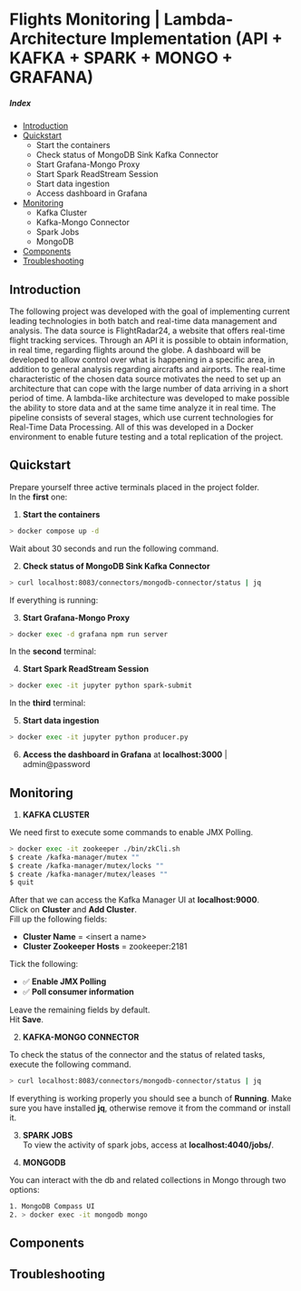 # Flights Monitoring | Lambda-Architecture Implementation (API + KAFKA + SPARK + MONGO + GRAFANA)
##### Index
* [Introduction](#intro)
* [Quickstart](#usage)
    * Start the containers
    * Check status of MongoDB Sink Kafka Connector
    * Start Grafana-Mongo Proxy
    * Start Spark ReadStream Session
    * Start data ingestion
    * Access dashboard in Grafana
* [Monitoring](#monitoring)
    * Kafka Cluster
    * Kafka-Mongo Connector
    * Spark Jobs
    * MongoDB
* [Components](#components)
* [Troubleshooting](#trouble)

<a name="intro"/>

## Introduction
The following project was developed with the goal of implementing current leading technologies in both batch and real-time data management and analysis. The data source is FlightRadar24, a website that offers real-time flight tracking services. Through an API it is possible to obtain information, in real time, regarding flights around the globe. A dashboard will be developed to allow control over what is happening in a specific area, in addition to general analysis regarding aircrafts and airports.
The real-time characteristic of the chosen data source motivates the need to set up an architecture that can cope with the large number of data arriving in a short period of time. A lambda-like architecture was developed to make possible the ability to store data and at the same time analyze it in real time. The pipeline consists of several stages, which use current technologies for Real-Time Data Processing.
All of this was developed in a Docker environment to enable future testing and a total replication of the project.




<a name="usage"/>

## Quickstart
  
Prepare yourself three active terminals placed in the project folder.  
In the **first** one:
  
1. **Start the containers**
  
```sh
> docker compose up -d
```
  
Wait about 30 seconds and run the following command.
  
2. **Check status of MongoDB Sink Kafka Connector**
  
```sh
> curl localhost:8083/connectors/mongodb-connector/status | jq
```
  
If everything is running:
  
3. **Start Grafana-Mongo Proxy**
  
```sh
> docker exec -d grafana npm run server
```
  
In the **second** terminal:
  
4. **Start Spark ReadStream Session**
  
```sh
> docker exec -it jupyter python spark-submit
```
  
In the **third** terminal:
  
5. **Start data ingestion**
  
```sh
> docker exec -it jupyter python producer.py
```
  
6. **Access the dashboard in Grafana** at **localhost:3000** | admin@password


<a name="monitoring"/>

## Monitoring
1. **KAFKA CLUSTER**
  
We need first to execute some commands to enable JMX Polling.
  
```sh
> docker exec -it zookeeper ./bin/zkCli.sh  
$ create /kafka-manager/mutex ""  
$ create /kafka-manager/mutex/locks ""  
$ create /kafka-manager/mutex/leases ""  
$ quit  
```
  
After that we can access the Kafka Manager UI at **localhost:9000**.  
Click on **Cluster** and **Add Cluster**.   
Fill up the following fields:  
* **Cluster Name** = \<insert a name>
* **Cluster Zookeeper Hosts** = zookeeper:2181

Tick the following:
* ✅ **Enable JMX Polling**
* ✅ **Poll consumer information**

Leave the remaining fields by default.  
Hit **Save**.

2. **KAFKA-MONGO CONNECTOR**
  
To check the status of the connector and the status of related tasks, execute the following command.
  
```sh
> curl localhost:8083/connectors/mongodb-connector/status | jq
```
  
If everything is working properly you should see a bunch of **Running**.
Make sure you have installed **jq**, otherwise remove it from the command or install it.

3. **SPARK JOBS**  
To view the activity of spark jobs, access at  **localhost:4040/jobs/**.
  
4. **MONGODB**
  
You can interact with the db and related collections in Mongo through two options:
  
```sh
1. MongoDB Compass UI
2. > docker exec -it mongodb mongo
```


<a name="components"/>

## Components


<a name="trouble"/>

## Troubleshooting
